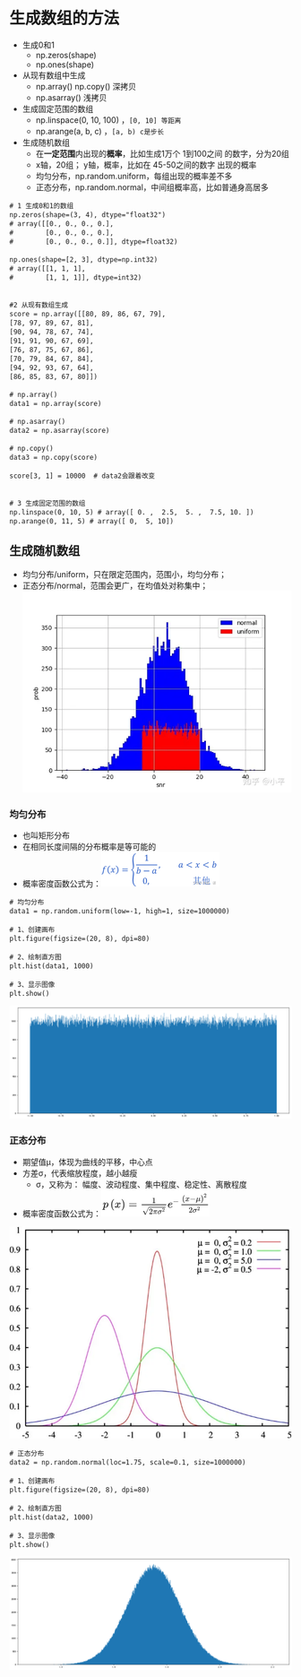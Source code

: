 # 生成数组的方法
- 生成0和1
	- np.zeros(shape)
	- np.ones(shape)
- 从现有数组中生成
	- np.array()  np.copy() 深拷贝
	- np.asarray() 浅拷贝
- 生成固定范围的数组
	- np.linspace(0, 10, 100) ，`[0, 10] 等距离`
	- np.arange(a, b, c) ，`[a, b) c是步长`
- 生成随机数组
	- 在**一定范围**内出现的**概率**，比如生成1万个 1到100之间 的数字，分为20组
	- x轴，20组； y轴，概率，比如在 45-50之间的数字 出现的概率
	- 均匀分布，np.random.uniform，每组出现的概率差不多
	- 正态分布，np.random.normal，中间组概率高，比如普通身高居多

```
# 1 生成0和1的数组
np.zeros(shape=(3, 4), dtype="float32")
# array([[0., 0., 0., 0.],
#        [0., 0., 0., 0.],
#        [0., 0., 0., 0.]], dtype=float32)

np.ones(shape=[2, 3], dtype=np.int32)
# array([[1, 1, 1],
#        [1, 1, 1]], dtype=int32)


#2 从现有数组生成
score = np.array([[80, 89, 86, 67, 79],
[78, 97, 89, 67, 81],
[90, 94, 78, 67, 74],
[91, 91, 90, 67, 69],
[76, 87, 75, 67, 86],
[70, 79, 84, 67, 84],
[94, 92, 93, 67, 64],
[86, 85, 83, 67, 80]])

# np.array()
data1 = np.array(score)

# np.asarray()
data2 = np.asarray(score)

# np.copy()
data3 = np.copy(score)

score[3, 1] = 10000  # data2会跟着改变


# 3 生成固定范围的数组
np.linspace(0, 10, 5) # array([ 0. ,  2.5,  5. ,  7.5, 10. ])
np.arange(0, 11, 5) # array([ 0,  5, 10])
```
## 生成随机数组
- 均匀分布/uniform，只在限定范围内，范围小，均匀分布；
- 正态分布/normal，范围会更广，在均值处对称集中；
![](../photo/Pasted%20image%2020231013184046.png)
### 均匀分布
- 也叫矩形分布
- 在相同长度间隔的分布概率是等可能的
- 概率密度函数公式为：![](../photo/Pasted%20image%2020231013185018.png)

```
# 均匀分布
data1 = np.random.uniform(low=-1, high=1, size=1000000)

# 1、创建画布
plt.figure(figsize=(20, 8), dpi=80)

# 2、绘制直方图
plt.hist(data1, 1000)

# 3、显示图像
plt.show()
```
![](../photo/Pasted%20image%2020231013183255.png)
### 正态分布
- 期望值μ，体现为曲线的平移，中心点
- 方差σ，代表缩放程度，越小越瘦
	- σ，又称为： 幅度、波动程度、集中程度、稳定性、离散程度
- 概率密度函数公式为：![](../photo/Pasted%20image%2020231013184840.png)

![](../photo/Pasted%20image%2020231013184315.png)

```
# 正态分布
data2 = np.random.normal(loc=1.75, scale=0.1, size=1000000)

# 1、创建画布
plt.figure(figsize=(20, 8), dpi=80)

# 2、绘制直方图
plt.hist(data2, 1000)

# 3、显示图像
plt.show()
```
![](../photo/Pasted%20image%2020231013185131.png)